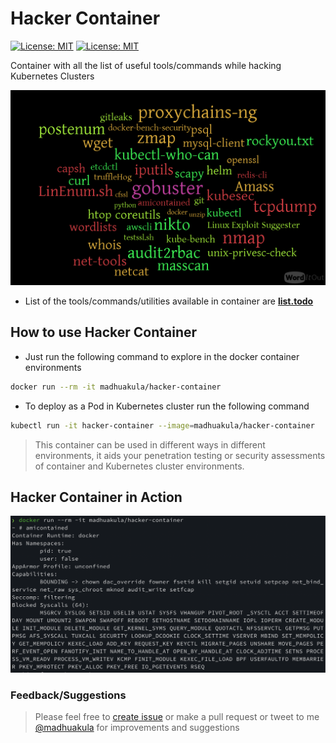 # Hacker Container

[![License: MIT](https://img.shields.io/badge/License-MIT-blue.svg)](https://github.com/madhuakula/hacker-container/blob/master/LICENSE)
[![License: MIT](https://img.shields.io/twitter/url?url=https://github.com/madhuakula/hacker-container)](https://twitter.com/intent/tweet/?text=Container%20with%20all%20the%20list%20of%20useful%20tools%20and%20commands%20while%20hacking%20Kubernetes%20Clusters%20created%20by%20%40madhuakula&url=https://github.com/madhuakula/hacker-container)

Container with all the list of useful tools/commands while hacking Kubernetes Clusters

![WordCloud Image of Tools](hacker-container.png)

* List of the tools/commands/utilities available in container are **[list.todo](list.todo)**

## How to use Hacker Container

* Just run the following command to explore in the docker container environments

```bash
docker run --rm -it madhuakula/hacker-container
```

* To deploy as a Pod in Kubernetes cluster run the following command

```bash
kubectl run -it hacker-container --image=madhuakula/hacker-container
```

> This container can be used in different ways in different environments, it aids your penetration testing or security assessments of container and Kubernetes cluster environments.

## Hacker Container in Action

![Hacker Container in Action](hacker-container-in-action.png)

### Feedback/Suggestions

> Please feel free to [create issue](https://github.com/madhuakula/hacker-container/issues/new) or make a pull request or tweet to me [@madhuakula](https://twitter.com/madhuakula) for improvements and suggestions
